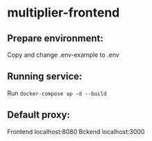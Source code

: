 # multiplier-frontend

## Prepare environment:

Copy and change .env-example to .env

## Running service:

Run `docker-compose up -d --build`

## Default proxy:

Frontend localhost:8080
Bckend localhost:3000

